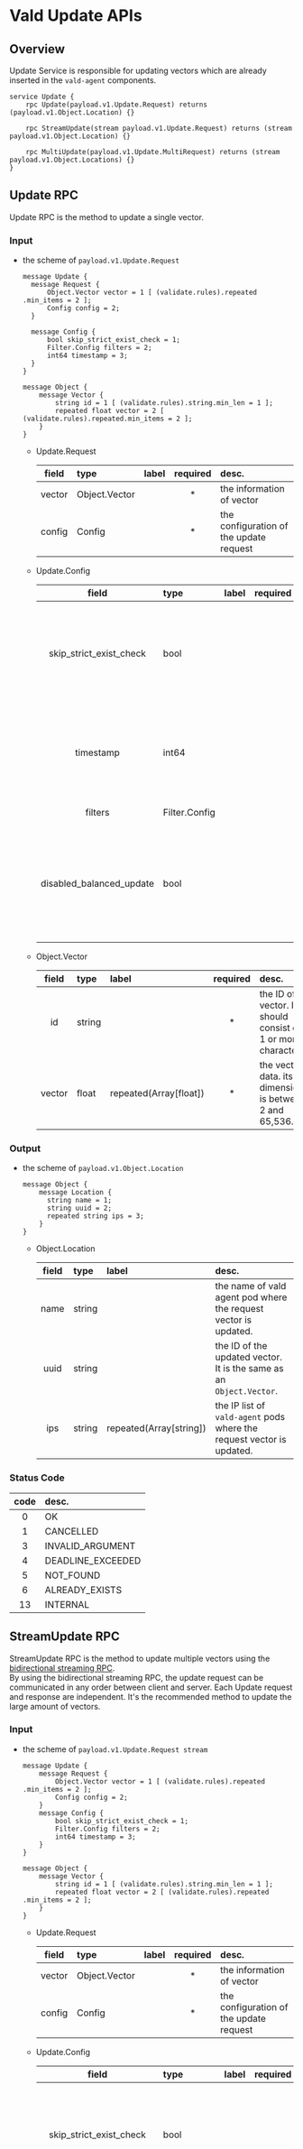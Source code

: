 # Vald Update APIs

## Overview

Update Service is responsible for updating vectors which are already inserted in the `vald-agent` components.

```rpc
service Update {
    rpc Update(payload.v1.Update.Request) returns (payload.v1.Object.Location) {}

    rpc StreamUpdate(stream payload.v1.Update.Request) returns (stream payload.v1.Object.Location) {}

    rpc MultiUpdate(payload.v1.Update.MultiRequest) returns (stream payload.v1.Object.Locations) {}
}
```

## Update RPC

Update RPC is the method to update a single vector.

### Input

- the scheme of `payload.v1.Update.Request`

  ```rpc
  message Update {
    message Request {
        Object.Vector vector = 1 [ (validate.rules).repeated .min_items = 2 ];
        Config config = 2;
    }

    message Config {
        bool skip_strict_exist_check = 1;
        Filter.Config filters = 2;
        int64 timestamp = 3;
    }
  }

  message Object {
      message Vector {
          string id = 1 [ (validate.rules).string.min_len = 1 ];
          repeated float vector = 2 [ (validate.rules).repeated.min_items = 2 ];
      }
  }
  ```

  - Update.Request

    | field  | type          | label | required | desc.                                   |
    | :----: | :------------ | :---- | :------: | :-------------------------------------- |
    | vector | Object.Vector |       |    \*    | the information of vector               |
    | config | Config        |       |    \*    | the configuration of the update request |

  - Update.Config

    |          field           | type          | label | required | desc.                                                                                                |
    | :----------------------: | :------------ | :---- | :------: | :--------------------------------------------------------------------------------------------------- |
    | skip_strict_exist_check  | bool          |       |          | check the same vector is already inserted or not.<br>the ID should be unique if the value is `true`. |
    |        timestamp         | int64         |       |          | the timestamp of the vector updated.<br>if it is N/A, the current time will be used.                 |
    |         filters          | Filter.Config |       |          | configuration for filter                                                                             |
    | disabled_balanced_update | bool          |       |          | A flag to disable balanced update (split remove -&gt; insert operation) during update operation.     |

  - Object.Vector

    | field  | type   | label                  | required | desc.                                                          |
    | :----: | :----- | :--------------------- | :------: | :------------------------------------------------------------- |
    |   id   | string |                        |    \*    | the ID of a vector. ID should consist of 1 or more characters. |
    | vector | float  | repeated(Array[float]) |    \*    | the vector data. its dimension is between 2 and 65,536.        |

### Output

- the scheme of `payload.v1.Object.Location`

  ```rpc
  message Object {
      message Location {
        string name = 1;
        string uuid = 2;
        repeated string ips = 3;
      }
  }
  ```

  - Object.Location

    | field | type   | label                   | desc.                                                                 |
    | :---: | :----- | :---------------------- | :-------------------------------------------------------------------- |
    | name  | string |                         | the name of vald agent pod where the request vector is updated.       |
    | uuid  | string |                         | the ID of the updated vector. It is the same as an `Object.Vector`.   |
    |  ips  | string | repeated(Array[string]) | the IP list of `vald-agent` pods where the request vector is updated. |

### Status Code

| code | desc.             |
| :--: | :---------------- |
|  0   | OK                |
|  1   | CANCELLED         |
|  3   | INVALID_ARGUMENT  |
|  4   | DEADLINE_EXCEEDED |
|  5   | NOT_FOUND         |
|  6   | ALREADY_EXISTS    |
|  13  | INTERNAL          |

## StreamUpdate RPC

StreamUpdate RPC is the method to update multiple vectors using the [bidirectional streaming RPC](https://grpc.io/docs/what-is-grpc/core-concepts/#bidirectional-streaming-rpc).<br>
By using the bidirectional streaming RPC, the update request can be communicated in any order between client and server.
Each Update request and response are independent.
It's the recommended method to update the large amount of vectors.

### Input

- the scheme of `payload.v1.Update.Request stream`

  ```rpc
  message Update {
      message Request {
          Object.Vector vector = 1 [ (validate.rules).repeated .min_items = 2 ];
          Config config = 2;
      }
      message Config {
          bool skip_strict_exist_check = 1;
          Filter.Config filters = 2;
          int64 timestamp = 3;
      }
  }

  message Object {
      message Vector {
          string id = 1 [ (validate.rules).string.min_len = 1 ];
          repeated float vector = 2 [ (validate.rules).repeated .min_items = 2 ];
      }
  }
  ```

  - Update.Request

    | field  | type          | label | required | desc.                                   |
    | :----: | :------------ | :---- | :------: | :-------------------------------------- |
    | vector | Object.Vector |       |    \*    | the information of vector               |
    | config | Config        |       |    \*    | the configuration of the update request |

  - Update.Config

    |          field           | type          | label | required | desc.                                                                                                |
    | :----------------------: | :------------ | :---- | :------: | :--------------------------------------------------------------------------------------------------- |
    | skip_strict_exist_check  | bool          |       |          | check the same vector is already inserted or not.<br>the ID should be unique if the value is `true`. |
    |        timestamp         | int64         |       |          | the timestamp of the vector updated.<br>if it is N/A, the current time will be used.                 |
    |         filters          | Filter.Config |       |          | configuration for filter                                                                             |
    | disabled_balanced_update | bool          |       |          | A flag to disable balanced update (split remove -&gt; insert operation) during update operation.     |

  - Object.Vector

    | field  | type   | label                  | required | desc.                                                            |
    | :----: | :----- | :--------------------- | :------: | :--------------------------------------------------------------- |
    |   id   | string |                        |    \*    | the ID of the vector. ID should consist of 1 or more characters. |
    | vector | float  | repeated(Array[float]) |    \*    | the vector data. its dimension is between 2 and 65,536.          |

### Output

- the scheme of `payload.v1.Object.StreamLocation`

  ```rpc
  message Object {
      message StreamLocation {
        oneof payload {
            Location location = 1;
            google.rpc.Status status = 2;
        }
      }

      message Location {
        string name = 1;
        string uuid = 2;
        repeated string ips = 3;
      }
  }
  ```

  - Object.StreamLocation

    |  field   | type              | label | desc.                                    |
    | :------: | :---------------- | :---- | :--------------------------------------- |
    | location | Object.Location   |       | the information of Object.Location data. |
    |  status  | google.rpc.Status |       | the status of google RPC.                |

  - Object.Location

    | field | type   | label                   | desc.                                                                  |
    | :---: | :----- | :---------------------- | :--------------------------------------------------------------------- |
    | name  | string |                         | the name of vald agent pod where the request vector is updated.        |
    | uuid  | string |                         | the ID of the exists vector. It is the same as an `Object.Vector`.     |
    |  ips  | string | repeated(Array[string]) | the IP list of `vald-agent` pods where the request vector is inserted. |

  - [google.rpc.Status](https://github.com/googleapis/googleapis/blob/master/google/rpc/status.proto)

    |  field  | type                | label                | desc.                                   |
    | :-----: | :------------------ | :------------------- | :-------------------------------------- |
    |  code   | int32               |                      | status code (code list is next section) |
    | message | string              |                      | error message                           |
    | details | google.protobuf.Any | repeated(Array[any]) | the details error message list          |

### Status Code

| code | desc.             |
| :--: | :---------------- |
|  0   | OK                |
|  1   | CANCELLED         |
|  3   | INVALID_ARGUMENT  |
|  4   | DEADLINE_EXCEEDED |
|  5   | NOT_FOUND         |
|  6   | ALREADY_EXISTS    |
|  13  | INTERNAL          |

## MultiUpdate RPC

MultiUpdate is the method to update multiple vectors in **1** request.

<div class="notice">
gRPC has the message size limitation.<br>
Please be careful that the size of the request exceed the limit.
</div>

### Input

- the scheme of `payload.v1.Update.MultiRequest`

  ```rpc
  message Update {
      message MultiRequest { repeated Request requests = 1; }

      message Request {
          Object.Vector vector = 1 [ (validate.rules).repeated .min_items = 2 ];
          Config config = 2;
      }

      message Config {
          bool skip_strict_exist_check = 1;
          Filter.Config filters = 2;
          int64 timestamp = 3;
      }
  }

  message Object {
      message Vector {
          string id = 1 [ (validate.rules).string.min_len = 1 ];
          repeated float vector = 2 [ (validate.rules).repeated .min_items = 2 ];
      }
  }
  ```

  - Update.MultiRequest

    |  field   | type           | label                           | required | desc.            |
    | :------: | :------------- | :------------------------------ | :------: | :--------------- |
    | requests | Insert.Request | repeated(Array[Insert.Request]) |    \*    | the request list |

  - Update.Request

    | field  | type          | label | required | desc.                                   |
    | :----: | :------------ | :---- | :------: | :-------------------------------------- |
    | vector | Object.Vector |       |    \*    | the information of vector               |
    | config | Config        |       |    \*    | the configuration of the update request |

  - Update.Config

    |          field           | type          | label | required | desc.                                                                                                |
    | :----------------------: | :------------ | :---- | :------: | :--------------------------------------------------------------------------------------------------- |
    | skip_strict_exist_check  | bool          |       |          | check the same vector is already inserted or not.<br>the ID should be unique if the value is `true`. |
    |        timestamp         | int64         |       |          | the timestamp of the vector updated.<br>if it is N/A, the current time will be used.                 |
    |         filters          | Filter.Config |       |          | configuration for filter                                                                             |
    | disabled_balanced_update | bool          |       |          | A flag to disable balanced update (split remove -&gt; insert operation) during update operation.     |

  - Object.Vector

    | field  | type   | label                  | required | desc.                                                          |
    | :----: | :----- | :--------------------- | :------: | :------------------------------------------------------------- |
    |   id   | string |                        |    \*    | the ID of a vector. ID should consist of 1 or more characters. |
    | vector | float  | repeated(Array[float]) |    \*    | the vector data. its dimension is between 2 and 65,536.        |

### Output

- the scheme of `payload.v1.Object.Locations`.

  ```rpc
  message Object {
      message Locations { repeated Location locations = 1; }

      message Location {
        string name = 1;
        string uuid = 2;
        repeated string ips = 3;
      }
  }
  ```

  - Object.Locations

    |  field   | type            | label                            | desc.                          |
    | :------: | :-------------- | :------------------------------- | :----------------------------- |
    | location | Object.Location | repeated(Array[Object.Location]) | the list of `Object.Location`. |

  - Object.Location

    | field | type   | label                   | desc.                                                                 |
    | :---: | :----- | :---------------------- | :-------------------------------------------------------------------- |
    | name  | string |                         | the name of vald agent pod where the request vector is updated.       |
    | uuid  | string |                         | the ID of the updated vector. It is the same as an `Object.Vector`.   |
    |  ips  | string | repeated(Array[string]) | the ip list of `vald-agent` pods where the request vector is updated. |

### Status Code

| code | desc.             |
| :--: | :---------------- |
|  0   | OK                |
|  1   | CANCELLED         |
|  3   | INVALID_ARGUMENT  |
|  4   | DEADLINE_EXCEEDED |
|  5   | NOT_FOUND         |
|  6   | ALREADY_EXISTS    |
|  13  | INTERNAL          |

